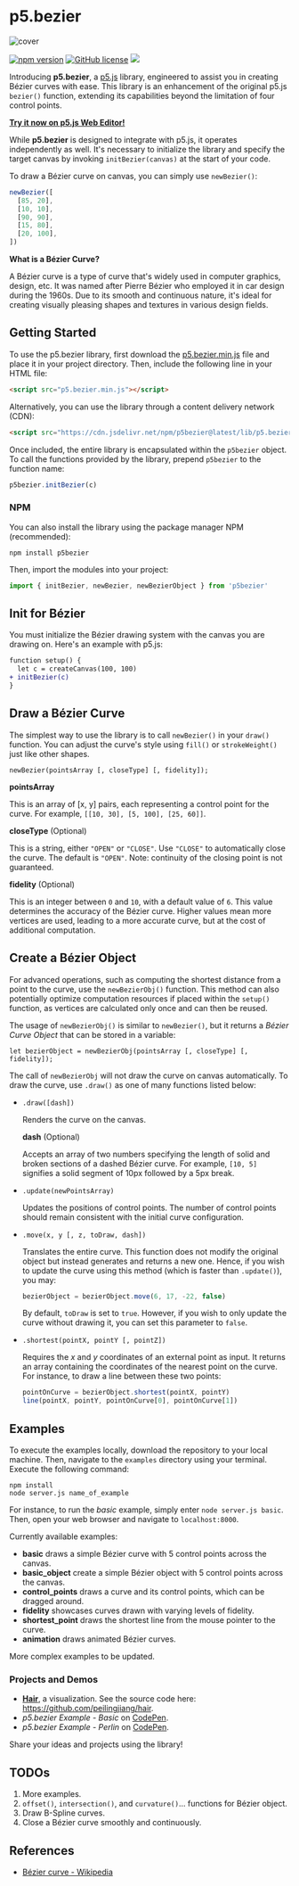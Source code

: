 # p5.bezier

![cover](img/cover.jpg)

[![npm version](https://img.shields.io/npm/v/p5bezier.svg?style=flat-square)](https://npmjs.org/package/p5bezier)
[![GitHub license](https://img.shields.io/github/license/peilingjiang/p5.bezier?style=flat-square)](https://github.com/peilingjiang/p5.bezier/blob/main/LICENSE)
[![](https://data.jsdelivr.com/v1/package/npm/p5bezier/badge)](https://www.jsdelivr.com/package/npm/p5bezier)

Introducing **p5.bezier**, a [p5.js](https://p5js.org) library, engineered to assist you in creating Bézier curves with ease. This library is an enhancement of the original p5.js `bezier()` function, extending its capabilities beyond the limitation of four control points.

<!-- [**Try it now on p5.js Web Editor!**](https://editor.p5js.org/peilingjiang/sketches/7Z2pRG-TB) -->

[**Try it now on p5.js Web Editor!**](https://editor.p5js.org/peilingjiang/sketches/mVXzWEJbT)

While **p5.bezier** is designed to integrate with p5.js, it operates independently as well. It's necessary to initialize the library and specify the target canvas by invoking `initBezier(canvas)` at the start of your code.

To draw a Bézier curve on canvas, you can simply use `newBezier()`:

```js
newBezier([
  [85, 20],
  [10, 10],
  [90, 90],
  [15, 80],
  [20, 100],
])
```

**What is a Bézier Curve?**

A Bézier curve is a type of curve that's widely used in computer graphics, design, etc. It was named after Pierre Bézier who employed it in car design during the 1960s. Due to its smooth and continuous nature, it's ideal for creating visually pleasing shapes and textures in various design fields.

## Getting Started

To use the p5.bezier library, first download the [p5.bezier.min.js](https://raw.githubusercontent.com/peilingjiang/p5.bezier/main/lib/p5.bezier.min.js) file and place it in your project directory. Then, include the following line in your HTML file:

```HTML
<script src="p5.bezier.min.js"></script>
```

Alternatively, you can use the library through a content delivery network (CDN):

```HTML
<script src="https://cdn.jsdelivr.net/npm/p5bezier@latest/lib/p5.bezier.min.js"></script>
```

Once included, the entire library is encapsulated within the `p5bezier` object. To call the functions provided by the library, prepend `p5bezier` to the function name:

```js
p5bezier.initBezier(c)
```

### NPM

You can also install the library using the package manager NPM (recommended):

```
npm install p5bezier
```

Then, import the modules into your project:

```js
import { initBezier, newBezier, newBezierObject } from 'p5bezier'
```

## Init for Bézier

You must initialize the Bézier drawing system with the canvas you are drawing on. Here's an example with p5.js:

```diff
function setup() {
  let c = createCanvas(100, 100)
+ initBezier(c)
}
```

## Draw a Bézier Curve

The simplest way to use the library is to call `newBezier()` in your `draw()` function. You can adjust the curve's style using `fill()` or `strokeWeight()` just like other shapes.

```
newBezier(pointsArray [, closeType] [, fidelity]);
```

**pointsArray**

This is an array of [x, y] pairs, each representing a control point for the curve. For example, `[[10, 30], [5, 100], [25, 60]]`.

**closeType** (Optional)

This is a string, either `"OPEN"` or `"CLOSE"`. Use `"CLOSE"` to automatically close the curve. The default is `"OPEN"`. Note: continuity of the closing point is not guaranteed.

**fidelity** (Optional)

This is an integer between `0` and `10`, with a default value of `6`. This value determines the accuracy of the Bézier curve. Higher values mean more vertices are used, leading to a more accurate curve, but at the cost of additional computation.

## Create a Bézier Object

For advanced operations, such as computing the shortest distance from a point to the curve, use the `newBezierObj()` function. This method can also potentially optimize computation resources if placed within the `setup()` function, as vertices are calculated only once and can then be reused.

The usage of `newBezierObj()` is similar to `newBezier()`, but it returns a _Bézier Curve Object_ that can be stored in a variable:

```
let bezierObject = newBezierObj(pointsArray [, closeType] [, fidelity]);
```

The call of `newBezierObj` will not draw the curve on canvas automatically. To draw the curve, use `.draw()` as one of many functions listed below:

- `.draw([dash])`

  Renders the curve on the canvas.

  **dash** (Optional)

  Accepts an array of two numbers specifying the length of solid and broken sections of a dashed Bézier curve. For example, `[10, 5]` signifies a solid segment of 10px followed by a 5px break.

- `.update(newPointsArray)`

  Updates the positions of control points. The number of control points should remain consistent with the initial curve configuration.

- `.move(x, y [, z, toDraw, dash])`

  Translates the entire curve. This function does not modify the original object but instead generates and returns a new one. Hence, if you wish to update the curve using this method (which is faster than `.update()`), you may:

  ```js
  bezierObject = bezierObject.move(6, 17, -22, false)
  ```

  By default, `toDraw` is set to `true`. However, if you wish to only update the curve without drawing it, you can set this parameter to `false`.

- `.shortest(pointX, pointY [, pointZ])`

  Requires the _x_ and _y_ coordinates of an external point as input. It returns an array containing the coordinates of the nearest point on the curve. For instance, to draw a line between these two points:

  ```js
  pointOnCurve = bezierObject.shortest(pointX, pointY)
  line(pointX, pointY, pointOnCurve[0], pointOnCurve[1])
  ```

## Examples

To execute the examples locally, download the repository to your local machine. Then, navigate to the `examples` directory using your terminal. Execute the following command:

```
npm install
node server.js name_of_example
```

For instance, to run the _basic_ example, simply enter `node server.js basic`. Then, open your web browser and navigate to `localhost:8000`.

Currently available examples:

- **basic** draws a simple Bézier curve with 5 control points across the canvas.
- **basic_object** create a simple Bézier object with 5 control points across the canvas.
- **control_points** draws a curve and its control points, which can be dragged around.
- **fidelity** showcases curves drawn with varying levels of fidelity.
- **shortest_point** draws the shortest line from the mouse pointer to the curve.
- **animation** draws animated Bézier curves.

More complex examples to be updated.

### Projects and Demos

- [**Hair**](https://no-loss.netlify.app/), a visualization. See the source code here: https://github.com/peilingjiang/hair.
- _p5.bezier Example - Basic_ on [CodePen](https://codepen.io/peilingjiang/pen/ZEOLVPx).
- _p5.bezier Example - Perlin_ on [CodePen](https://codepen.io/peilingjiang/pen/eYMRJax).

Share your ideas and projects using the library!

## TODOs

1. More examples.
2. `offset()`, `intersection()`, and `curvature()`... functions for Bézier object.
3. Draw B-Spline curves.
4. Close a Bézier curve smoothly and continuously.

## References

- [Bézier curve - Wikipedia](https://en.wikipedia.org/wiki/B%C3%A9zier_curve)
